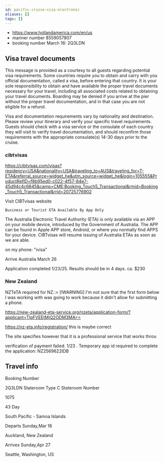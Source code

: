 ```yaml
---
id: pacific-cruise-viza-electronic
aliases: []
tags: []
---
```


- https://www.hollandamerica.com/en/us
- mariner number 8559057807
- booking number March 16: 2Q3LDN

## Visa travel documents
This message is provided as a courtesy to all guests regarding potential visa requirements. Some countries require you to obtain and carry with you official documentation, called a visa, before entering that country. It is your sole responsibility to obtain and have available the proper travel documents necessary for your travel, including all associated costs related to obtaining your travel documents. Boarding may be denied if you arrive at the pier without the proper travel documentation, and in that case you are not eligible for a refund.

Visa and documentation requirements vary by nationality and destination. Please review your itinerary and verify your specific travel requirements. Guests should check with a visa service or the consulate of each country they will visit to verify travel documentation, and should reconfirm those requirements with the appropriate consulate(s) 14-30 days prior to the cruise.

### cibtvisas

https://cibtvisas.com/visas?residency=USA&nationality=USA&traveling_to=AUS&traveling_for=T-ETA&referral_source=widget_he&utm_source=widget_he&login=105555&ProductRefID=f8b95ed0-c022-4f57-84e7-45d94c4c6845&camp=CME:Booking_Touch5_Transactional&rmid=Booking_Touch5_Transactional&rrid=20725776902

Visit CIBTvisas website

	Business or Tourist ETA Available By App Only

The Australia Electronic Travel Authority (ETA) is only available via an APP on your mobile device, introduced by the Government of Australia. The APP can be found in Apple APP store, Android, or where you normally find APPS for your device. CIBTvisas will resume issuing of Australia ETAs as soon as we are able.

on my phone: "ivisa"

Arrive Australia March 26  

Application completed 1/23/25. Results should be in 4 days. ca. $230 
### New Zealand

NZTeTA required for NZ.:> [!WARNING] I'm not sure that the first form below I was working with was going to work because it didn't allow for submitting a phone.

https://new-zealand-eta-service.org/nzeta/application-form/?applicant=TlpFVEEtMjQ2ODM3MA==

https://nz-eta.info/registration/ this is maybe correct

The site specifies however that it is a professional service that works throu

verification of payment failed. 1/23 . Temporary app id required to complete the application: NZ2569622IDB


## Travel info
Booking Number

2Q3LDN
Stateroom Type
C
Stateroom Number

1075

43 Day

South Pacific - Samoa Islands

Departs
Sunday,Mar 16

Auckland, New Zealand

Arrives
Sunday,Apr 27

Seattle, Washington, US


